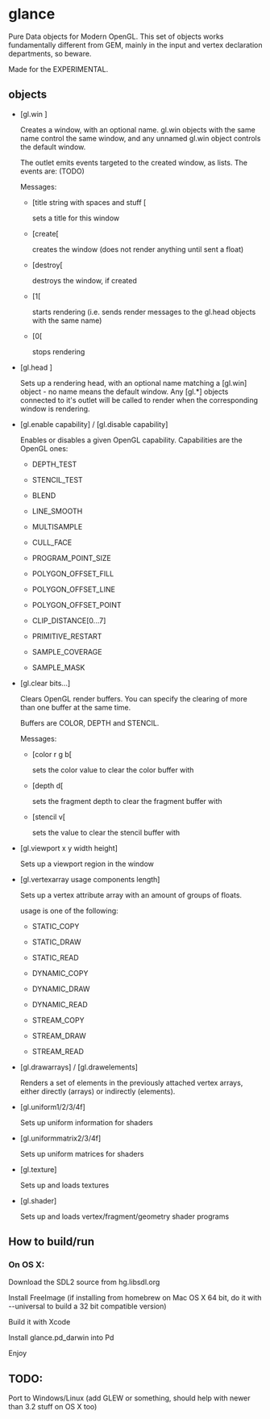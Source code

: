 glance
======

Pure Data objects for Modern OpenGL. This set of objects works fundamentally different from GEM, mainly in the input and vertex declaration departments, so beware.

Made for the EXPERIMENTAL.

objects
-------

* [gl.win <name>]

  Creates a window, with an optional name. gl.win objects with the same name control the same window, and any unnamed gl.win object controls the default window.

  The outlet emits events targeted to the created window, as lists. The events are: (TODO)

  Messages:

  - [title string with spaces and stuff [

    sets a title for this window

  - [create[

    creates the window (does not render anything until sent a float)

  - [destroy[

    destroys the window, if created

  - [1[

  	starts rendering (i.e. sends render messages to the gl.head objects with the same name)

  - [0[

  	stops rendering

* [gl.head <name>]
  
  Sets up a rendering head, with an optional name matching a [gl.win] object - no name means the default window.
  Any [gl.*] objects connected to it's outlet will be called to render when the corresponding window is rendering.


* [gl.enable capability] / [gl.disable capability]
  
  Enables or disables a given OpenGL capability. Capabilities are the OpenGL ones:

  - DEPTH_TEST

  - STENCIL_TEST

  - BLEND

  - LINE_SMOOTH

  - MULTISAMPLE

  - CULL_FACE

  - PROGRAM_POINT_SIZE

  - POLYGON_OFFSET_FILL

  - POLYGON_OFFSET_LINE

  - POLYGON_OFFSET_POINT

  - CLIP_DISTANCE[0...7]

  - PRIMITIVE_RESTART

  - SAMPLE_COVERAGE

  - SAMPLE_MASK


* [gl.clear bits...]
  
  Clears OpenGL render buffers. You can specify the clearing of more than one buffer at the same time.

  Buffers are COLOR, DEPTH and STENCIL.

  Messages:

  - [color r g b[

    sets the color value to clear the color buffer with

  - [depth d[

    sets the fragment depth to clear the fragment buffer with

  - [stencil v[

    sets the value to clear the stencil buffer with

* [gl.viewport x y width height]

  Sets up a viewport region in the window


* [gl.vertexarray usage components length]

  Sets up a vertex attribute array with an amount of groups of floats. 

  usage is one of the following:

  - STATIC_COPY

  - STATIC_DRAW

  - STATIC_READ

  - DYNAMIC_COPY

  - DYNAMIC_DRAW

  - DYNAMIC_READ

  - STREAM_COPY

  - STREAM_DRAW

  - STREAM_READ

* [gl.drawarrays] / [gl.drawelements]

  Renders a set of elements in the previously attached vertex arrays, either directly (arrays) or indirectly (elements).

* [gl.uniform1/2/3/4f]
  
  Sets up uniform information for shaders

* [gl.uniformmatrix2/3/4f]

  Sets up uniform matrices for shaders

* [gl.texture]

  Sets up and loads textures

* [gl.shader]
  
  Sets up and loads vertex/fragment/geometry shader programs

How to build/run
----------------

### On OS X:

Download the SDL2 source from hg.libsdl.org

Install FreeImage (if installing from homebrew on Mac OS X 64 bit, do it with --universal to build a 32 bit compatible version)

Build it with Xcode

Install glance.pd_darwin into Pd

Enjoy


TODO:
-----

Port to Windows/Linux (add GLEW or something, should help with newer than 3.2 stuff on OS X too)

